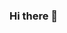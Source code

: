 ### Hi there 👋

<!-- ![Snake gif](https://github.com/AnkitShrestha-Xenserv/AnkitShrestha-Xenserv/blob/main/output/github-contribution-grid-snake.gif) -->

<!--
**AnkitShrestha-Xenserv/AnkitShrestha-Xenserv** is a ✨ _special_ ✨ repository because its `README.md` (this file) appears on your GitHub profile.

Here are some ideas to get you started:

- 🔭 I’m currently working on a game
- 🌱 I’m currently learning flutter
- 👯 I’m looking to collaborate on github
- 🤔 I’m looking for help with reactive programming 
- 💬 Ask me about Java
- 📫 How to reach me: don't
- 😄 Pronouns: What's up
- ⚡ Fun fact: yes
-->
